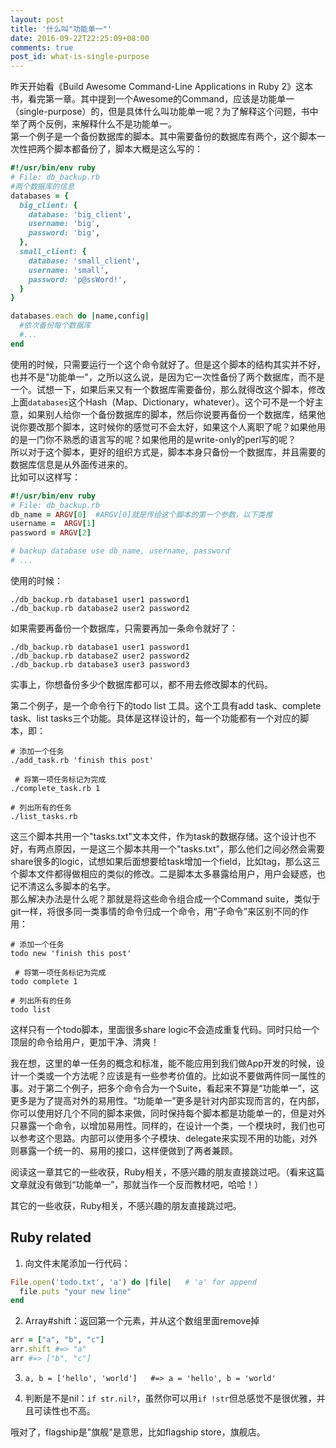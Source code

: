 ```yaml
---
layout: post
title: '什么叫"功能单一"'
date: 2016-09-22T22:25:09+08:00
comments: true
post_id: what-is-single-purpose
---
```


昨天开始看《Build Awesome Command-Line Applications in Ruby 2》这本书，看完第一章。其中提到一个Awesome的Command，应该是功能单一（single-purpose）的，但是具体什么叫功能单一呢？为了解释这个问题，书中举了两个反例，来解释什么不是功能单一。  
第一个例子是一个备份数据库的脚本。其中需要备份的数据库有两个，这个脚本一次性把两个脚本都备份了，脚本大概是这么写的：

```ruby
#!/usr/bin/env ruby
# File: db_backup.rb
#两个数据库的信息
databases = {
  big_client: {
    database: 'big_client',
    username: 'big',
    password: 'big',
  },
  small_client: {
    database: 'small_client',
    username: 'small',
    password: 'p@ssWord!',
  }
}

databases.each do |name,config|
  #依次备份每个数据库
  #...
end
```

使用的时候，只需要运行一个这个命令就好了。但是这个脚本的结构其实并不好，也并不是"功能单一"，之所以这么说，是因为它一次性备份了两个数据库，而不是一个。试想一下，如果后来又有一个数据库需要备份，那么就得改这个脚本，修改上面`databases`这个Hash（Map、Dictionary，whatever）。这个可不是一个好主意，如果别人给你一个备份数据库的脚本，然后你说要再备份一个数据库，结果他说你要改那个脚本，这时候你的感觉可不会太好，如果这个人离职了呢？如果他用的是一门你不熟悉的语言写的呢？如果他用的是write-only的perl写的呢？  
所以对于这个脚本，更好的组织方式是，脚本本身只备份一个数据库，并且需要的数据库信息是从外面传进来的。  
比如可以这样写：

```ruby
#!/usr/bin/env ruby
# File: db_backup.rb
db_name = ARGV[0]  #ARGV[0]就是传给这个脚本的第一个参数，以下类推
username =  ARGV[1]
password = ARGV[2]

# backup database use db_name, username, password
# ...
```

使用的时候：

```
./db_backup.rb database1 user1 password1
./db_backup.rb database2 user2 password2
```

如果需要再备份一个数据库，只需要再加一条命令就好了：

```
./db_backup.rb database1 user1 password1
./db_backup.rb database2 user2 password2
./db_backup.rb database3 user3 password3
```

实事上，你想备份多少个数据库都可以，都不用去修改脚本的代码。  

第二个例子，是一个命令行下的todo list 工具。这个工具有add task、complete task、list tasks三个功能。具体是这样设计的，每一个功能都有一个对应的脚本，即：

```
# 添加一个任务
./add_task.rb 'finish this post'

 # 将第一项任务标记为完成
./complete_task.rb 1

# 列出所有的任务
./list_tasks.rb
```

这三个脚本共用一个"tasks.txt"文本文件，作为task的数据存储。这个设计也不好，有两点原因，一是这三个脚本共用一个"tasks.txt"，那么他们之间必然会需要share很多的logic，试想如果后面想要给task增加一个field，比如tag，那么这三个脚本文件都得做相应的类似的修改。二是脚本太多暴露给用户，用户会疑惑，也记不清这么多脚本的名字。  
那么解决办法是什么呢？那就是将这些命令组合成一个Command suite，类似于git一样，将很多同一类事情的命令归成一个命令，用“子命令”来区别不同的作用：

```
# 添加一个任务
todo new 'finish this post'

 # 将第一项任务标记为完成
todo complete 1

# 列出所有的任务
todo list
```

这样只有一个todo脚本，里面很多share logic不会造成重复代码。同时只给一个顶层的命令给用户，更加干净、清爽！

我在想，这里的单一任务的概念和标准，能不能应用到我们做App开发的时候，设计一个类或一个方法呢？应该是有一些参考价值的。比如说不要做两件同一属性的事。对于第二个例子，把多个命令合为一个Suite，看起来不算是“功能单一”，这更多是为了提高对外的易用性。“功能单一”更多是针对内部实现而言的，在内部，你可以使用好几个不同的脚本来做，同时保持每个脚本都是功能单一的，但是对外只暴露一个命令，以增加易用性。同样的，在设计一个类，一个模块时，我们也可以参考这个思路。内部可以使用多个子模块、delegate来实现不用的功能，对外则暴露一个统一的、易用的接口，这样便做到了两者兼顾。

阅读这一章其它的一些收获，Ruby相关，不感兴趣的朋友直接跳过吧。（看来这篇文章就没有做到“功能单一”，那就当作一个反而教材吧，哈哈！）

其它的一些收获，Ruby相关，不感兴趣的朋友直接跳过吧。

## Ruby related
1. 向文件末尾添加一行代码：

```ruby
File.open('todo.txt', 'a') do |file|   # 'a' for append
  file.puts "your new line"
end
```

2. Array#shift：返回第一个元素，并从这个数组里面remove掉

```ruby
arr = ["a", "b", "c"]
arr.shift #=> "a"
arr #=> ["b", "c"]
```
3. `a, b = ['hello', 'world']   #=> a = 'hello', b = 'world'`

4. 判断是不是nil：`if str.nil?`，虽然你可以用`if !str`但总感觉不是很优雅，并且可读性也不高。

哦对了，flagship是"旗舰"是意思，比如flagship store，旗舰店。
